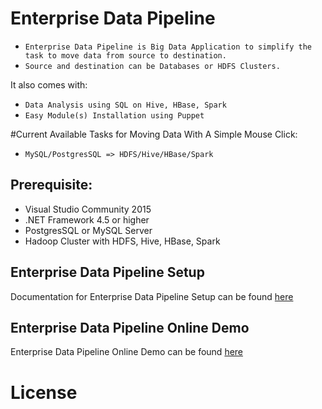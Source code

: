 # Enterprise Data Pipeline
- ```Enterprise Data Pipeline is Big Data Application to simplify the task to move data from source to destination.```
- ```Source and destination can be Databases or HDFS Clusters.```


It also comes with:
- ```Data Analysis using SQL on Hive, HBase, Spark```
- ```Easy Module(s) Installation using Puppet ```


#Current Available Tasks for Moving Data With A Simple Mouse Click:
- ```MySQL/PostgresSQL => HDFS/Hive/HBase/Spark```


## Prerequisite:
- Visual Studio Community 2015
- .NET Framework 4.5 or higher
- PostgresSQL or MySQL Server
- Hadoop Cluster with HDFS, Hive, HBase, Spark


## Enterprise Data Pipeline Setup
Documentation for Enterprise Data Pipeline Setup can be found [here](https://github.com/siliconvalley4u/edpl/blob/master/edpl/EnterpriseDataPipeline/doc/Enterprise_Data_Pipeline_User_Guide.pdf)


## Enterprise Data Pipeline Online Demo 
Enterprise Data Pipeline Online Demo can be found [here](http://142.0.252.93/sv4udatapipeline)



# License
